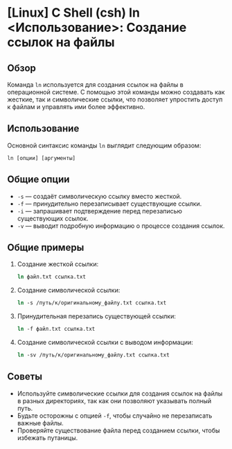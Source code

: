 # [Linux] C Shell (csh) ln <Использование>: Создание ссылок на файлы

## Обзор
Команда `ln` используется для создания ссылок на файлы в операционной системе. С помощью этой команды можно создавать как жесткие, так и символические ссылки, что позволяет упростить доступ к файлам и управлять ими более эффективно.

## Использование
Основной синтаксис команды `ln` выглядит следующим образом:

```
ln [опции] [аргументы]
```

## Общие опции
- `-s` — создаёт символическую ссылку вместо жесткой.
- `-f` — принудительно перезаписывает существующие ссылки.
- `-i` — запрашивает подтверждение перед перезаписью существующих ссылок.
- `-v` — выводит подробную информацию о процессе создания ссылок.

## Общие примеры
1. Создание жесткой ссылки:
   ```csh
   ln файл.txt ссылка.txt
   ```

2. Создание символической ссылки:
   ```csh
   ln -s /путь/к/оригинальному_файлу.txt ссылка.txt
   ```

3. Принудительная перезапись существующей ссылки:
   ```csh
   ln -f файл.txt ссылка.txt
   ```

4. Создание символической ссылки с выводом информации:
   ```csh
   ln -sv /путь/к/оригинальному_файлу.txt ссылка.txt
   ```

## Советы
- Используйте символические ссылки для создания ссылок на файлы в разных директориях, так как они позволяют указывать полный путь.
- Будьте осторожны с опцией `-f`, чтобы случайно не перезаписать важные файлы.
- Проверяйте существование файла перед созданием ссылки, чтобы избежать путаницы.